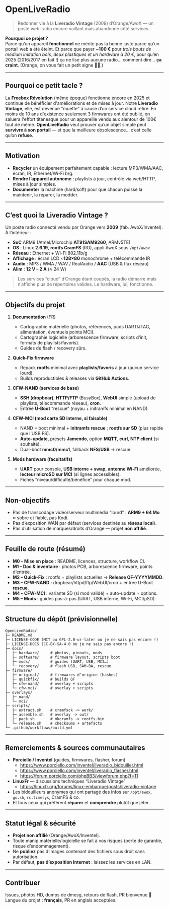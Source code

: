 # OpenLiveRadio

> Redonner vie à la **Liveradio Vintage** (2009) d’Orange/AwoX — un poste web-radio encore vaillant mais abandonné côté services.

**Pourquoi ce projet ?**  
Parce qu’un appareil **fonctionnel** ne mérite pas la benne juste parce qu’un portail web a été éteint. Et parce que payer ~**100 €** pour *trois bouts de médium imitation bois, deux plastiques et un hardware à 20 €*, pour qu’en 2025 (2016/2017 en fait !)  ça ne lise plus aucune radio… comment dire… **ça craint**. (Orange, on vous fait un petit signe 👃💭.)

---

## Pourquoi ce petit tacle ?

La **Freebox Révolution** (même époque) fonctionne encore en 2025 et continue de bénéficier d'améliorations et de mises à jour. Notre **Liveradio Vintage**, elle, est devenue "muette" à cause d’un service cloud retiré. En moins de 10 ans d'existence seulement 3 firmwares ont été publié, on saluera l'effort titanesque pour un appareille vendu aux alentour de 100€ tout de même. **OpenLiveRadio** veut prouver qu’un objet simple peut **survivre à son portail** — et que la meilleure obsolescence… c’est celle qu’on **refuse**.

---

## Motivation

- **Recycler** un équipement parfaitement capable : lecture MP3/WMA/AAC, écran, IR, Ethernet/Wi-Fi b/g.
- **Rendre l’appareil autonome** : playlists à jour, contrôle via web/HTTP, mises à jour simples.
- **Documenter** la machine (hard/soft) pour que chacun puisse la maintenir, la réparer, la modder.

---

## C’est quoi la Liveradio Vintage ?

Un poste radio connecté vendu par Orange vers **2009** (fab. AwoX/Inventel). À l’intérieur :  
- **SoC** ARM9 (Atmel/Microchip **AT91SAM9260**, ARMv5TE)  
- **OS** : Linux **2.6.19**, **rootfs CramFS** (RO), appli AwoX sous `/opt/awox`  
- **Réseau** : Ethernet + Wi-Fi 802.11b/g  
- **Affichage** : écran LCD ~**128×80** monochrome + télécommande IR  
- **Audio** : MP3 / WMA / WAV / RealAudio / **AAC** (USB & flux réseau)  
- **Alim** : **12 V – 2 A** (≈ 24 W)

> Les services “cloud” d’Orange étant coupés, la radio démarre mais n’affiche plus de répertoires valides. Le hardware, lui, fonctionne.

---

## Objectifs du projet

1. **Documentation** (FR)  
   - Cartographie matérielle (photos, références, pads UART/JTAG, alimentation, éventuels points MCI).  
   - Cartographie logicielle (arborescence firmware, scripts d’init, formats de playlists/favoris).  
   - Guides de flash / recovery sûrs.

2. **Quick-Fix firmware**  
   - Repack **rootfs** minimal avec **playlists/favoris** à jour (aucun service lourd).  
   - Builds reproductibles & releases via **GitHub Actions**.

3. **CFW-NAND (services de base)**  
   - **SSH (dropbear)**, **HTTP/FTP** (BusyBox), **WebUI** simple (upload de playlists, télécommande réseau), **cron**.  
   - Entrée **U-Boot** “rescue” (noyau + initramfs minimal en NAND).

4. **CFW-MCI (mod carte SD interne, si faisable)**  
   - NAND = boot minimal + **initramfs rescue** ; **rootfs sur SD** (plus rapide que l’USB FS).  
   - **Auto-update**, presets **Jamendo**, option **MQTT**, **curl**, **NTP client** (si souhaité).  
   - Dual-boot **mmc0/mmc1**, fallback **NFS/USB** → rescue.

5. **Mods hardware (facultatifs)**  
   - **UART** pour console, **USB interne + swap**, **antenne Wi-Fi** améliorée, **lecteur microSD sur MCI** (si lignes accessibles).  
   - Fiches “niveau/difficulté/bénéfice” pour chaque mod.

---

## Non-objectifs

- Pas de transcodage vidéo/serveur multimédia “lourd” : **ARM9 + 64 Mo** ≈ sobre et fiable, pas Kodi.  
- Pas d’exposition WAN par défaut (services destinés au **réseau local**).  
- Pas d’utilisation de marques/droits d’Orange — projet **non affilié**.

---

## Feuille de route (résumé)

- **M0 – Mise en place** : README, licences, structure, workflow CI.  
- **M1 – Doc & inventaire** : photos PCB, arborescence firmware, points d’entrée.  
- **M2 – Quick-Fix** : rootfs + playlists actuelles → **Release QF-YYYYMMDD**.  
- **M3 – CFW-NAND** : dropbear/httpd/ftp/WebUI/cron + entrée U-Boot **rescue**.  
- **M4 – CFW-MCI** : variante SD (si mod validé) + auto-update + options.  
- **M5 – Mods** : guides pas-à-pas (UART, USB interne, Wi-Fi, MCI/µSD).

---

## Structure du dépôt (prévisionnelle)

```
OpenLiveRadio/
├─ README.md
├─ LICENSE-CODE (MIT ou GPL-2.0-or-later ou je ne sais pas encore !)
├─ LICENSE-DOCS (CC-BY-SA-4.0 ou je ne sais pas encore !)
├─ docs/
│  ├─ hardware/     # photos, pinouts, mods
│  ├─ software/     # firmware layout, scripts boot
│  ├─ mods/         # guides (UART, USB, MCI…)
│  └─ recovery/     # flash USB, SAM-BA, rescue
├─ firmware/
│  ├─ original/     # firmwares d’origine (hashes)
│  ├─ quickfix/     # builds QF
│  ├─ cfw-nand/     # overlay + scripts
│  └─ cfw-mci/      # overlay + scripts
├─ overlays/
│  ├─ nand/
│  └─ mci/
├─ scripts/
│  ├─ extract.sh    # cramfsck -> work/
│  ├─ assemble.sh   # overlay -> out/
│  ├─ pack.sh       # mkcramfs -> rootfs.bin
│  └─ release.sh    # checksums + artefacts
└─ .github/workflows/build.yml
```

---

## Remerciements & sources communautaires

- **Porciello / Inventel** (guides, firmwares, flasher, forum)  
  - https://www.porciello.com/inventel/liveradio_bidouiller.html  
  - https://www.porciello.com/inventel/liveradio_flasher.html  
  - https://forum.porciello.com/phpBB3/viewforum.php?f=11
- **LinuxFr** — discussions techniques “Liveradio Vintage”  
  - https://linuxfr.org/forums/linux-embarque/posts/liveradio-vintage  
- Les bidouilleurs anonymes qui ont partagé des infos sur `/opt/awox`, `go.sh`, `rc.timesys`, CramFS & co.  
- Et tous ceux qui préfèrent **réparer** et **comprendre** plutôt que jeter.

---

## Statut légal & sécurité

- **Projet non affilié** (Orange/AwoX/Inventel).  
- Toute manip matérielle/logicielle se fait à vos risques (perte de garantie, risque d’endommagement).  
- Ne **publiez** pas d’images contenant des fichiers sous droit sans autorisation.  
- Par défaut, **pas d’exposition Internet** : laissez les services en LAN.

---

## Contribuer

Issues, photos HD, dumps de dmesg, retours de flash, PR bienvenue 🙌  
Langue du projet : **français**, PR en anglais acceptées.
